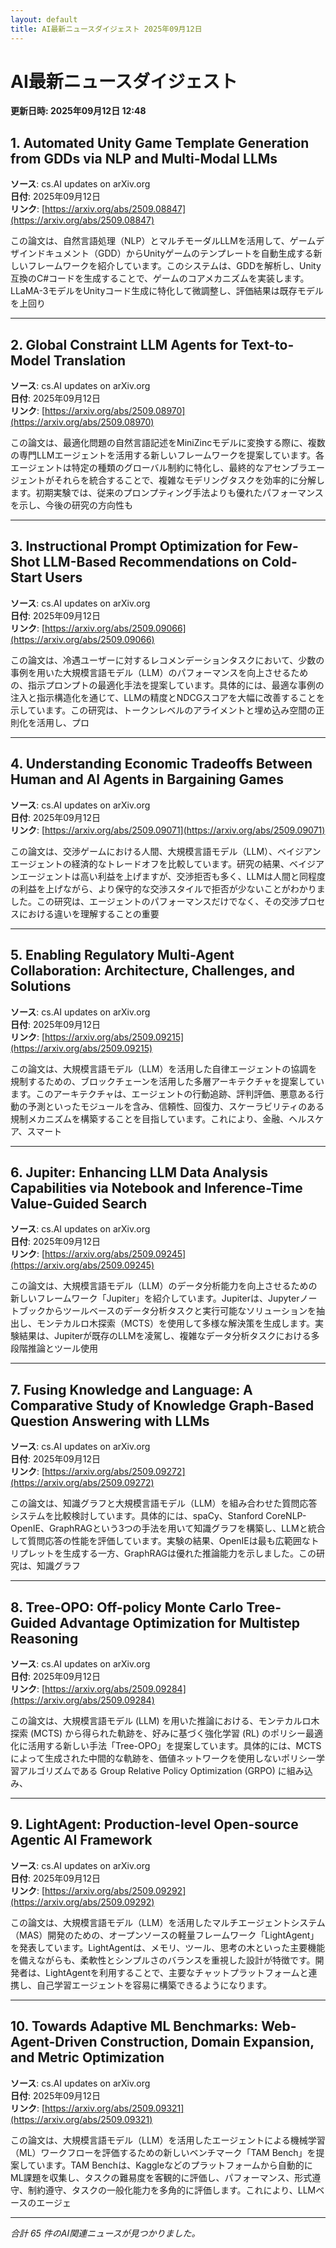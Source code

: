 ```yaml
---
layout: default
title: AI最新ニュースダイジェスト 2025年09月12日
---
```


# AI最新ニュースダイジェスト
**更新日時: 2025年09月12日 12:48**

## 1. Automated Unity Game Template Generation from GDDs via NLP and Multi-Modal LLMs

**ソース**: cs.AI updates on arXiv.org  
**日付**: 2025年09月12日  
**リンク**: [https://arxiv.org/abs/2509.08847](https://arxiv.org/abs/2509.08847)  

この論文は、自然言語処理（NLP）とマルチモーダルLLMを活用して、ゲームデザインドキュメント（GDD）からUnityゲームのテンプレートを自動生成する新しいフレームワークを紹介しています。このシステムは、GDDを解析し、Unity互換のC#コードを生成することで、ゲームのコアメカニズムを実装します。LLaMA-3モデルをUnityコード生成に特化して微調整し、評価結果は既存モデルを上回り  

---

## 2. Global Constraint LLM Agents for Text-to-Model Translation

**ソース**: cs.AI updates on arXiv.org  
**日付**: 2025年09月12日  
**リンク**: [https://arxiv.org/abs/2509.08970](https://arxiv.org/abs/2509.08970)  

この論文は、最適化問題の自然言語記述をMiniZincモデルに変換する際に、複数の専門LLMエージェントを活用する新しいフレームワークを提案しています。各エージェントは特定の種類のグローバル制約に特化し、最終的なアセンブラエージェントがそれらを統合することで、複雑なモデリングタスクを効率的に分解します。初期実験では、従来のプロンプティング手法よりも優れたパフォーマンスを示し、今後の研究の方向性も  

---

## 3. Instructional Prompt Optimization for Few-Shot LLM-Based Recommendations on Cold-Start Users

**ソース**: cs.AI updates on arXiv.org  
**日付**: 2025年09月12日  
**リンク**: [https://arxiv.org/abs/2509.09066](https://arxiv.org/abs/2509.09066)  

この論文は、冷遇ユーザーに対するレコメンデーションタスクにおいて、少数の事例を用いた大規模言語モデル（LLM）のパフォーマンスを向上させるための、指示プロンプトの最適化手法を提案しています。具体的には、最適な事例の注入と指示構造化を通じて、LLMの精度とNDCGスコアを大幅に改善することを示しています。この研究は、トークンレベルのアライメントと埋め込み空間の正則化を活用し、プロ  

---

## 4. Understanding Economic Tradeoffs Between Human and AI Agents in Bargaining Games

**ソース**: cs.AI updates on arXiv.org  
**日付**: 2025年09月12日  
**リンク**: [https://arxiv.org/abs/2509.09071](https://arxiv.org/abs/2509.09071)  

この論文は、交渉ゲームにおける人間、大規模言語モデル（LLM）、ベイジアンエージェントの経済的なトレードオフを比較しています。研究の結果、ベイジアンエージェントは高い利益を上げますが、交渉拒否も多く、LLMは人間と同程度の利益を上げながら、より保守的な交渉スタイルで拒否が少ないことがわかりました。この研究は、エージェントのパフォーマンスだけでなく、その交渉プロセスにおける違いを理解することの重要  

---

## 5. Enabling Regulatory Multi-Agent Collaboration: Architecture, Challenges, and Solutions

**ソース**: cs.AI updates on arXiv.org  
**日付**: 2025年09月12日  
**リンク**: [https://arxiv.org/abs/2509.09215](https://arxiv.org/abs/2509.09215)  

この論文は、大規模言語モデル（LLM）を活用した自律エージェントの協調を規制するための、ブロックチェーンを活用した多層アーキテクチャを提案しています。このアーキテクチャは、エージェントの行動追跡、評判評価、悪意ある行動の予測といったモジュールを含み、信頼性、回復力、スケーラビリティのある規制メカニズムを構築することを目指しています。これにより、金融、ヘルスケア、スマート  

---

## 6. Jupiter: Enhancing LLM Data Analysis Capabilities via Notebook and Inference-Time Value-Guided Search

**ソース**: cs.AI updates on arXiv.org  
**日付**: 2025年09月12日  
**リンク**: [https://arxiv.org/abs/2509.09245](https://arxiv.org/abs/2509.09245)  

この論文は、大規模言語モデル（LLM）のデータ分析能力を向上させるための新しいフレームワーク「Jupiter」を紹介しています。Jupiterは、Jupyterノートブックからツールベースのデータ分析タスクと実行可能なソリューションを抽出し、モンテカルロ木探索（MCTS）を使用して多様な解決策を生成します。実験結果は、Jupiterが既存のLLMを凌駕し、複雑なデータ分析タスクにおける多段階推論とツール使用  

---

## 7. Fusing Knowledge and Language: A Comparative Study of Knowledge Graph-Based Question Answering with LLMs

**ソース**: cs.AI updates on arXiv.org  
**日付**: 2025年09月12日  
**リンク**: [https://arxiv.org/abs/2509.09272](https://arxiv.org/abs/2509.09272)  

この論文は、知識グラフと大規模言語モデル（LLM）を組み合わせた質問応答システムを比較検討しています。具体的には、spaCy、Stanford CoreNLP-OpenIE、GraphRAGという3つの手法を用いて知識グラフを構築し、LLMと統合して質問応答の性能を評価しています。実験の結果、OpenIEは最も広範囲なトリプレットを生成する一方、GraphRAGは優れた推論能力を示しました。この研究は、知識グラフ  

---

## 8. Tree-OPO: Off-policy Monte Carlo Tree-Guided Advantage Optimization for Multistep Reasoning

**ソース**: cs.AI updates on arXiv.org  
**日付**: 2025年09月12日  
**リンク**: [https://arxiv.org/abs/2509.09284](https://arxiv.org/abs/2509.09284)  

この論文は、大規模言語モデル (LLM) を用いた推論における、モンテカルロ木探索 (MCTS) から得られた軌跡を、好みに基づく強化学習 (RL) のポリシー最適化に活用する新しい手法「Tree-OPO」を提案しています。具体的には、MCTS によって生成された中間的な軌跡を、価値ネットワークを使用しないポリシー学習アルゴリズムである Group Relative Policy Optimization (GRPO) に組み込み、  

---

## 9. LightAgent: Production-level Open-source Agentic AI Framework

**ソース**: cs.AI updates on arXiv.org  
**日付**: 2025年09月12日  
**リンク**: [https://arxiv.org/abs/2509.09292](https://arxiv.org/abs/2509.09292)  

この論文は、大規模言語モデル（LLM）を活用したマルチエージェントシステム（MAS）開発のための、オープンソースの軽量フレームワーク「LightAgent」を発表しています。LightAgentは、メモリ、ツール、思考の木といった主要機能を備えながらも、柔軟性とシンプルさのバランスを重視した設計が特徴です。開発者は、LightAgentを利用することで、主要なチャットプラットフォームと連携し、自己学習エージェントを容易に構築できるようになります。  

---

## 10. Towards Adaptive ML Benchmarks: Web-Agent-Driven Construction, Domain Expansion, and Metric Optimization

**ソース**: cs.AI updates on arXiv.org  
**日付**: 2025年09月12日  
**リンク**: [https://arxiv.org/abs/2509.09321](https://arxiv.org/abs/2509.09321)  

この論文は、大規模言語モデル（LLM）を活用したエージェントによる機械学習（ML）ワークフローを評価するための新しいベンチマーク「TAM Bench」を提案しています。TAM Benchは、Kaggleなどのプラットフォームから自動的にML課題を収集し、タスクの難易度を客観的に評価し、パフォーマンス、形式遵守、制約遵守、タスクの一般化能力を多角的に評価します。これにより、LLMベースのエージェ  

---

*合計 65 件のAI関連ニュースが見つかりました。*
